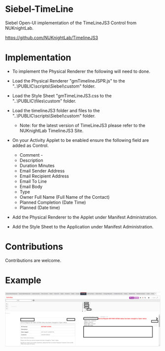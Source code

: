 # Siebel-TimeLine

Siebel Open-UI implementation of the TimeLineJS3 Control from NUKnightLab.

https://github.com/NUKnightLab/TimelineJS3

# Implementation

* To implement the Physical Renderer the following will need to done.
* Load the Physical Renderer "gmTimelineJSPR.js" to the "..\PUBLIC\scripts\Siebel\custom" folder.
* Load the Style Sheet "gmTimeLineJS3.css to the "..\PUBLIC\files\custom" folder.
* Load the timelineJS3 folder and files to the "..\PUBLIC\scripts\Siebel\custom" folder.
  * Note: for the latest version of TimeLineJS3 please refer to the NUKnightLab TimelineJS3 Site.
* On your Activity Applet to be enabled ensure the following field are added as Control.
  * Comment - 
  * Description
  * Duration Minutes
  * Email Sender Address
  * Email Recipient Address
  * Email To Line
  * Email Body
  * Type
  * Owner Full Name  (Full Name of the Contact)
  * Planned Completion  (Date Time)
  * Planned  (Date time)

* Add the Physical Renderer to the Applet under Manifest Administration.
* Add the Style Sheet to the Application under Manifest Administration.

# Contributions

Contributions are welcome.

# Example

![Example](/images/sample.png)
